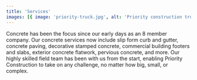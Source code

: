 ```yaml
---
title: 'Services'
images: [{ image: 'priority-truck.jpg', alt: 'Priority construction truck' }]
---
```


Concrete has been the focus since our early days as an 8 member company. Our concrete services now include slip form curb and gutter, concrete paving, decorative stamped concrete, commercial building footers and slabs, exterior concrete flatwork, pervious concrete, and more. Our highly skilled field team has been with us from the start, enabling Priority Construction to take on any challenge, no matter how big, small, or complex.
